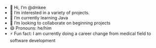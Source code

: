 - 👋 Hi, I’m @dmkee
- 👀 I’m interested in a variety of projects.
- 🌱 I’m currently learning Java
- 💞️ I’m looking to collaborate on beginning projects
- 😄 Pronouns: he/him 
- ⚡ Fun fact: I am currently doing a career change from medical field to software development

<!---
dmkee/dmkee is a ✨ special ✨ repository because its `README.md` (this file) appears on your GitHub profile.
You can click the Preview link to take a look at your changes.
--->
